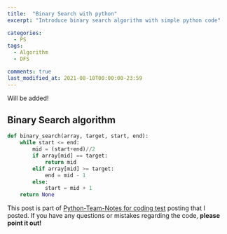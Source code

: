 ```yaml
---
title:  "Binary Search with python"
excerpt: "Introduce binary search algorithm with simple python code"

categories:
  - PS
tags:
  - Algorithm
  - DFS

comments: true
last_modified_at: 2021-08-10T00:00:00-23:59
---
```




Will be added!



## Binary Search algorithm

```python
def binary_search(array, target, start, end):
    while start <= end:
        mid = (start+end)//2
        if array[mid] == target:
            return mid
        elif array[mid] >= target:
            end = mid - 1
        else:
            start = mid + 1
    return None
```

This post is part of [Python-Team-Notes for coding test](https://gimquokka.github.io/ps/%EC%95%8C%EA%B3%A0%EB%A6%AC%EC%A6%98_Python_Team_Notes/) posting that I posted. If you have any questions or mistakes regarding the code, **please point it out!**

